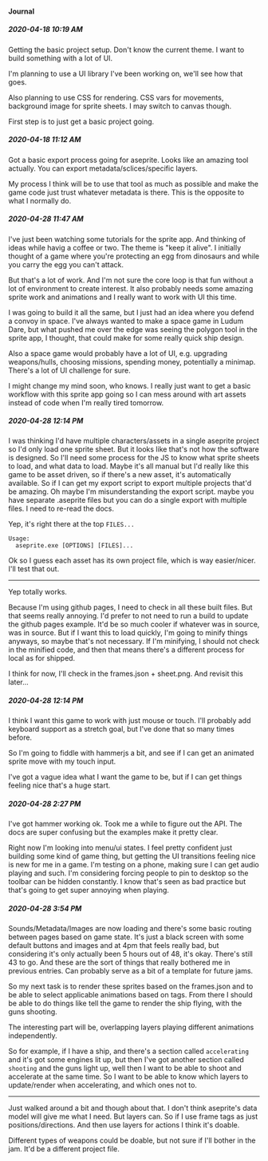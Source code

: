 #### Journal

##### 2020-04-18    10:19 AM 

Getting the basic project setup.  Don't know the current theme.  I want to build something with a lot of UI.

I'm planning to use a UI library I've been working on, we'll see how that goes.

Also planning to use CSS for rendering.  CSS vars for movements, background image for sprite sheets.  I may switch to canvas though.

First step is to just get a basic project going.

##### 2020-04-18    11:12 AM 

Got a basic export process going for aseprite.  Looks like an amazing tool actually. You can export metadata/sclices/specific layers.

My process I think will be to use that tool as much as possible and make the game code just trust whatever metadata is there.  This is the opposite to what I normally do.

##### 2020-04-28    11:47 AM

I've just been watching some tutorials for the sprite app.  And thinking of ideas while havig a coffee or two.  The theme is "keep it alive".  I initially thought of a game where you're protecting an egg from dinosaurs and while you carry the egg you can't attack.

But that's a lot of work.  And I'm not sure the core loop is that fun without a lot of environment to create interest.  It also probably needs some amazing sprite work and animations and I really want to work with UI this time.

I was going to build it all the same, but I just had an idea where you defend a convoy in space.  I've always wanted to make a space game in Ludum Dare, but what pushed me over the edge was seeing the polygon tool in the sprite app, I thought, that could make for some really quick ship design.

Also a space game would probably have a lot of UI, e.g. upgrading weapons/hulls, choosing missions, spending money, potentially a minimap.  There's a lot of UI challenge for sure.

I might change my mind soon, who knows.  I really just want to get a basic workflow with this sprite app going so I can mess around with art assets instead of code when I'm really tired tomorrow.

##### 2020-04-28    12:14 PM

I was thinking I'd have multiple characters/assets in a single aseprite project so I'd only load one sprite sheet.  But it looks like that's not how the software is designed.  So I'll need some process for the JS to know what sprite sheets to load, and what data to load.  Maybe it's all manual but I'd really like this game to be asset driven, so if there's a new asset, it's automatically available.  So if I can get my export script to export multiple projects that'd be amazing.  Oh maybe I'm misunderstanding the export script.  maybe you have separate .aseprite files but you can do a single export with multiple files.  I need to re-read the docs.

Yep, it's right there at the top `FILES...`

```
Usage:
  aseprite.exe [OPTIONS] [FILES]...
```

Ok so I guess each asset has its own project file, which is way easier/nicer.  I'll test that out.

---

Yep totally works.

Because I'm using github pages, I need to check in all these built files.  But that seems really annoying.  I'd prefer to not need to run a build to update the github pages example.  It'd be so much cooler if whatever was in source, was in source.  But if I want this to load quickly, I'm going to minify things anyways, so maybe that's not necessary.  If I'm minifying, I should not check in the minified code, and then that means there's a different process for local as for shipped.

I think for now, I'll check in the frames.json + sheet.png.  And revisit this later...


##### 2020-04-28    12:14 PM

I think I want this game to work with just mouse or touch.  I'll probably add keyboard support as a stretch goal, but I've done that so many times before.

So I'm going to fiddle with hammerjs a bit, and see if I can get an animated sprite move with my touch input.

I've got a vague idea what I want the game to be, but if I can get things feeling nice that's a huge start.

##### 2020-04-28    2:27 PM

I've got hammer working ok.  Took me a while to figure out the API.  The docs are super confusing but the examples make it pretty clear.

Right now I'm looking into menu/ui states.  I feel pretty confident just building some kind of game thing, but getting the UI transitions feeling nice is new for me in a game.  I'm testing on a phone, making sure I can get audio playing and such.  I'm considering forcing people to pin to desktop so the toolbar can be hidden constantly.  I know that's seen as bad practice but that's going to get super annoying when playing.

##### 2020-04-28    3:54 PM

Sounds/Metadata/Images are now loading and there's some basic routing between pages based on game state.  It's just a black screen with some default buttons and images and at 4pm that feels really bad, but considering it's only actually been 5 hours out of 48, it's okay.  There's still 43 to go.  And these are the sort of things that really bothered me in previous entries.  Can probably serve as a bit of a template for future jams.

So my next task is to render these sprites based on the frames.json and to be able to select applicable animations based on tags.  From there I should be able to do things like tell the game to render the ship flying, with the guns shooting.

The interesting part will be, overlapping layers playing different animations independently.

So for example, if I have a ship, and there's a section called `accelerating` and it's got some engines lit up, but then I've got another section called `shooting` and the guns light up, well then I want to be able to shoot and accelerate at the same time.  So I want to be able to know which layers to update/render when accelerating, and which ones not to.

---

Just walked around a bit and though about that.  I don't think aseprite's data model will give me what I need.  But layers can.  So if I use frame tags as just positions/directions.  And then use layers for actions I think it's doable.

Different types of weapons could be doable, but not sure if I'll bother in the jam.  It'd be a different project file.